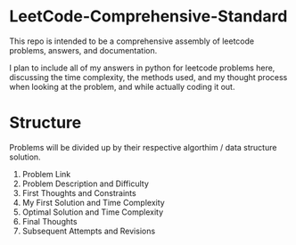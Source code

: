 # LeetCode-Comprehensive-Standard

This repo is intended to be a comprehensive assembly of leetcode problems, answers, and documentation.

I plan to include all of my answers in python for leetcode problems here, discussing the time complexity, the methods used, and 
my thought process when looking at the problem, and while actually coding it out.

# Structure
Problems will be divided up by their respective algorthim / data structure solution.

1. Problem Link
2. Problem Description and Difficulty
3. First Thoughts and Constraints
4. My First Solution and Time Complexity
5. Optimal Solution and Time Complexity
6. Final Thoughts
7. Subsequent Attempts and Revisions
